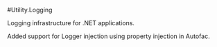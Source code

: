 #Utility.Logging

Logging infrastructure for .NET applications.

Added support for Logger injection using property injection in Autofac.

